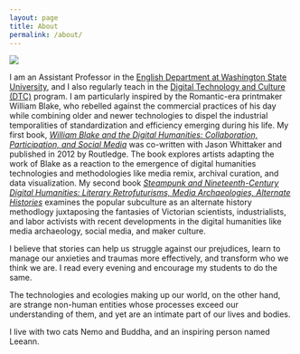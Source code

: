 ```yaml
---
layout: page
title: About
permalink: /about/
---
```


![](http://lh6.googleusercontent.com/-UkXu9cY1OcE/AAAAAAAAAAI/AAAAAAAAAs0/m7HFbR9eARY/photo.jpg)

I am an Assistant Professor in the [English Department at Washington State University](https://english.wsu.edu/), and I also regularly teach in the [Digital Technology and Culture (DTC)](https://dtc.wsu.edu/) program. I am particularly inspired by the Romantic-era printmaker William Blake, who rebelled against the commercial practices of his day while combining older and newer technologies to dispel the industrial temporalities of standardization and efficiency emerging during his life. My first book, [*William Blake and the Digital Humanities: Collaboration, Participation, and Social Media*](https://www.routledge.com/William-Blake-and-the-Digital-Humanities-Collaboration-Participation/Whitson-Whittaker/p/book/9780415656184) was co-written with Jason Whittaker and published in 2012 by Routledge. The book explores artists adapting the work of Blake as a reaction to the emergence of digital humanities technologies and methodologies like media remix, archival curation, and data visualization. My second book *[Steampunk and Nineteenth-Century Digital Humanities: Literary Retrofuturisms, Media Archaeologies, Alternate Histories](https://www.routledge.com/Steampunk-and-Nineteenth-Century-Digital-Humanities-Literary-Retrofuturisms/Whitson/p/book/9781138859500)* examines the popular subculture as an alternate history methodlogy juxtaposing the fantasies of Victorian scientists, industrialists, and labor activists with recent developments in the digital humanities like media archaeology, social media, and maker culture. 

I believe that stories can help us struggle against our prejudices, learn to manage our anxieties and traumas more effectively, and transform who we think we are. I read every evening and encourage my students to do the same. 

The technologies and ecologies making up our world, on the other hand, are strange non-human entities whose processes exceed our understanding of them, and yet are an intimate part of our lives and bodies. 

I live with two cats Nemo and Buddha, and an inspiring person named Leeann. 




[jekyll-organization]: https://github.com/jekyll
